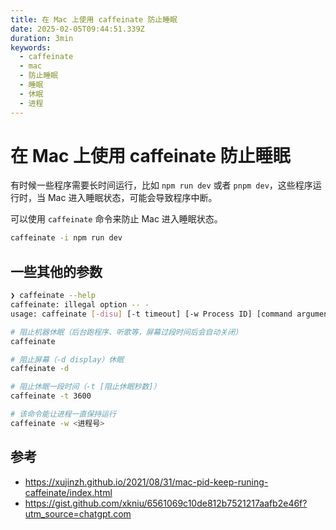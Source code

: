 ```yaml
---
title: 在 Mac 上使用 caffeinate 防止睡眠
date: 2025-02-05T09:44:51.339Z
duration: 3min
keywords:
  - caffeinate
  - mac
  - 防止睡眠
  - 睡眠
  - 休眠
  - 进程
---
```


# 在 Mac 上使用 caffeinate 防止睡眠

有时候一些程序需要长时间运行，比如 `npm run dev` 或者 `pnpm dev`，这些程序运行时，当 Mac 进入睡眠状态，可能会导致程序中断。

可以使用 `caffeinate` 命令来防止 Mac 进入睡眠状态。

```sh
caffeinate -i npm run dev
```

## 一些其他的参数

```sh
❯ caffeinate --help
caffeinate: illegal option -- -
usage: caffeinate [-disu] [-t timeout] [-w Process ID] [command arguments...]
```

```sh
# 阻止机器休眠（后台跑程序、听歌等，屏幕过段时间后会自动关闭）
caffeinate

# 阻止屏幕（-d display）休眠
caffeinate -d

# 阻止休眠一段时间（-t [阻止休眠秒数]）
caffeinate -t 3600

# 该命令能让进程一直保持运行
caffeinate -w <进程号>
```

## 参考

- https://xujinzh.github.io/2021/08/31/mac-pid-keep-runing-caffeinate/index.html
- https://gist.github.com/xkniu/6561069c10de812b7521217aafb2e46f?utm_source=chatgpt.com
